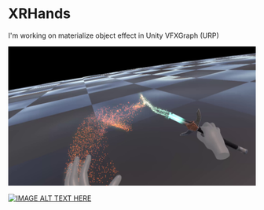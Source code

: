 # XRHands

I'm working on materialize object effect in Unity VFXGraph (URP)

![alt text](https://github.com/DanielBrud/XRHands/blob/mainLocal/Images/Unity%20VFX%20Sword%20Materiazlie.png)

[![IMAGE ALT TEXT HERE](http://img.youtube.com/vi/YOUTUBE_VIDEO_ID_HERE/0.jpg)](https://www.youtube.com/watch?v=MVDNCIM96BE&ab_channel=DanielBrud)

